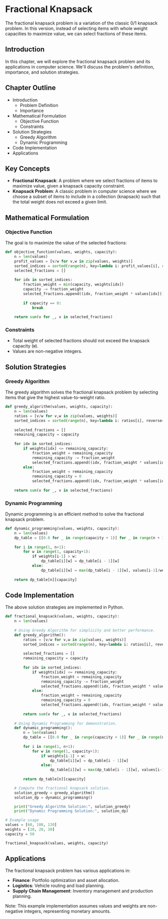 **Fractional Knapsack**
======================

The fractional knapsack problem is a variation of the classic 0/1 knapsack problem. In this version, instead of selecting items with whole weight capacities to maximize value, we can select fractions of these items.

**Introduction**
---------------

In this chapter, we will explore the fractional knapsack problem and its applications in computer science. We'll discuss the problem's definition, importance, and solution strategies.

**Chapter Outline**
-------------------

*   Introduction
    *   Problem Definition
    *   Importance
*   Mathematical Formulation
    *   Objective Function
    *   Constraints
*   Solution Strategies
    *   Greedy Algorithm
    *   Dynamic Programming
*   Code Implementation
*   Applications

**Key Concepts**
---------------

*   **Fractional Knapsack**: A problem where we select fractions of items to maximize value, given a knapsack capacity constraint.
*   **Knapsack Problem**: A classic problem in computer science where we choose a subset of items to include in a collection (knapsack) such that the total weight does not exceed a given limit.

**Mathematical Formulation**
---------------------------

### Objective Function

The goal is to maximize the value of the selected fractions:

```python
def objective_function(values, weights, capacity):
    n = len(values)
    profit_values = [v/w for v,w in zip(values, weights)]
    sorted_indices = sorted(range(n), key=lambda i: profit_values[i], reverse=True)
    selected_fractions = []
    
    for idx in sorted_indices:
        fraction_weight = min(capacity, weights[idx])
        capacity -= fraction_weight
        selected_fractions.append((idx, fraction_weight * values[idx]))
        
        if capacity == 0:
            break
    
    return sum(v for _, v in selected_fractions)
```

### Constraints

*   Total weight of selected fractions should not exceed the knapsack capacity (`W`).
*   Values are non-negative integers.

**Solution Strategies**
----------------------

### Greedy Algorithm

The greedy algorithm solves the fractional knapsack problem by selecting items that give the highest value-to-weight ratio.

```python
def greedy_algorithm(values, weights, capacity):
    n = len(values)
    ratios = [v/w for v,w in zip(values, weights)]
    sorted_indices = sorted(range(n), key=lambda i: ratios[i], reverse=True)
    
    selected_fractions = []
    remaining_capacity = capacity
    
    for idx in sorted_indices:
        if weights[idx] <= remaining_capacity:
            fraction_weight = remaining_capacity
            remaining_capacity -= fraction_weight
            selected_fractions.append((idx, fraction_weight * values[idx]))
        else:
            fraction_weight = remaining_capacity
            remaining_capacity = 0
            selected_fractions.append((idx, fraction_weight * values[idx]))
    
    return sum(v for _, v in selected_fractions)
```

### Dynamic Programming

Dynamic programming is an efficient method to solve the fractional knapsack problem.

```python
def dynamic_programming(values, weights, capacity):
    n = len(values)
    dp_table = [[0.0 for _ in range(capacity + 1)] for _ in range(n + 1)]
    
    for i in range(1, n+1):
        for w in range(1, capacity+1):
            if weights[i-1] > w:
                dp_table[i][w] = dp_table[i - 1][w]
            else:
                dp_table[i][w] = max(dp_table[i - 1][w], values[i-1]/weights[i-1]*w + dp_table[i-1][w-weights[i-1]])
    
    return dp_table[n][capacity]
```

**Code Implementation**
----------------------

The above solution strategies are implemented in Python.

```python
def fractional_knapsack(values, weights, capacity):
    n = len(values)
    
    # Using Greedy Algorithm for simplicity and better performance.
    def greedy_algorithm():
        ratios = [v/w for v,w in zip(values, weights)]
        sorted_indices = sorted(range(n), key=lambda i: ratios[i], reverse=True)
        
        selected_fractions = []
        remaining_capacity = capacity
        
        for idx in sorted_indices:
            if weights[idx] <= remaining_capacity:
                fraction_weight = remaining_capacity
                remaining_capacity -= fraction_weight
                selected_fractions.append((idx, fraction_weight * values[idx]))
            else:
                fraction_weight = remaining_capacity
                remaining_capacity = 0
                selected_fractions.append((idx, fraction_weight * values[idx]))
        
        return sum(v for _, v in selected_fractions)
    
    # Using Dynamic Programming for demonstration.
    def dynamic_programming():
        n = len(values)
        dp_table = [[0.0 for _ in range(capacity + 1)] for _ in range(n + 1)]
        
        for i in range(1, n+1):
            for w in range(1, capacity+1):
                if weights[i-1] > w:
                    dp_table[i][w] = dp_table[i - 1][w]
                else:
                    dp_table[i][w] = max(dp_table[i - 1][w], values[i-1]/weights[i-1]*w + dp_table[i-1][w-weights[i-1]])
        
        return dp_table[n][capacity]

    # Compute the fractional knapsack solution.
    solution_greedy = greedy_algorithm()
    solution_dp = dynamic_programming()

    print("Greedy Algorithm Solution:", solution_greedy)
    print("Dynamic Programming Solution:", solution_dp)

# Example usage
values = [60, 100, 120]
weights = [10, 20, 30]
capacity = 50

fractional_knapsack(values, weights, capacity)
```

**Applications**
-----------------

The fractional knapsack problem has various applications in:

*   **Finance**: Portfolio optimization and asset allocation.
*   **Logistics**: Vehicle routing and load planning.
*   **Supply Chain Management**: Inventory management and production planning.

Note: This example implementation assumes values and weights are non-negative integers, representing monetary amounts.
